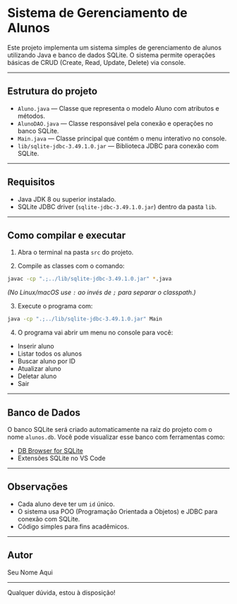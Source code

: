 
# Sistema de Gerenciamento de Alunos

Este projeto implementa um sistema simples de gerenciamento de alunos utilizando Java e banco de dados SQLite. O sistema permite operações básicas de CRUD (Create, Read, Update, Delete) via console.

---

## Estrutura do projeto

- `Aluno.java` — Classe que representa o modelo Aluno com atributos e métodos.
- `AlunoDAO.java` — Classe responsável pela conexão e operações no banco SQLite.
- `Main.java` — Classe principal que contém o menu interativo no console.
- `lib/sqlite-jdbc-3.49.1.0.jar` — Biblioteca JDBC para conexão com SQLite.

---

## Requisitos

- Java JDK 8 ou superior instalado.
- SQLite JDBC driver (`sqlite-jdbc-3.49.1.0.jar`) dentro da pasta `lib`.

---

## Como compilar e executar

1. Abra o terminal na pasta `src` do projeto.

2. Compile as classes com o comando:

```bash
javac -cp ".;../lib/sqlite-jdbc-3.49.1.0.jar" *.java
```

*(No Linux/macOS use `:` ao invés de `;` para separar o classpath.)*

3. Execute o programa com:

```bash
java -cp ".;../lib/sqlite-jdbc-3.49.1.0.jar" Main
```

4. O programa vai abrir um menu no console para você:

- Inserir aluno
- Listar todos os alunos
- Buscar aluno por ID
- Atualizar aluno
- Deletar aluno
- Sair

---

## Banco de Dados

O banco SQLite será criado automaticamente na raiz do projeto com o nome `alunos.db`. Você pode visualizar esse banco com ferramentas como:

- [DB Browser for SQLite](https://sqlitebrowser.org/)
- Extensões SQLite no VS Code

---

## Observações

- Cada aluno deve ter um `id` único.
- O sistema usa POO (Programação Orientada a Objetos) e JDBC para conexão com SQLite.
- Código simples para fins acadêmicos.

---

## Autor

Seu Nome Aqui

---

Qualquer dúvida, estou à disposição!
